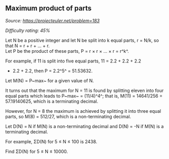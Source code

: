 Maximum product of parts
------------------------

*Source: https://projecteuler.net/problem=183*


*Difficulty rating: 45%*

Let N be a positive integer and let N be split into k equal parts, r =
N/k, so that N = r + r + ... + r.\
 Let P be the product of these parts, P = r × r × ... × r = r^k^.

For example, if 11 is split into five equal parts, 11 = 2.2 + 2.2 + 2.2
+ 2.2 + 2.2, then P = 2.2^5^ = 51.53632.

Let M(N) = P~max~ for a given value of N.

It turns out that the maximum for N = 11 is found by splitting eleven
into four equal parts which leads to P~max~ = (11/4)^4^; that is, M(11)
= 14641/256 = 57.19140625, which is a terminating decimal.

However, for N = 8 the maximum is achieved by splitting it into three
equal parts, so M(8) = 512/27, which is a non-terminating decimal.

Let D(N) = N if M(N) is a non-terminating decimal and D(N) = -N if M(N)
is a terminating decimal.

For example, ΣD(N) for 5 ≤ N ≤ 100 is 2438.

Find ΣD(N) for 5 ≤ N ≤ 10000.
